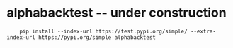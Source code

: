 # alphabacktest -- under construction

```
    pip install --index-url https://test.pypi.org/simple/ --extra-index-url https://pypi.org/simple alphabacktest
```
